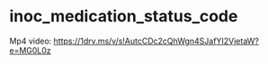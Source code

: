# inoc_medication_status_code

Mp4 video: https://1drv.ms/v/s!AutcCDc2cQhWgn4SJafYI2VjetaW?e=MG0L0z
